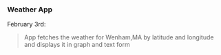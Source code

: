 ### Weather App

February 3rd:

> App fetches the weather for Wenham,MA by latitude and longitude and displays it in graph and text form